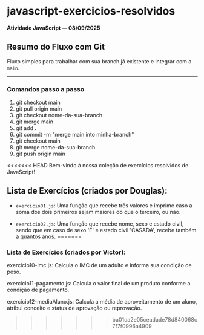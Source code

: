 # javascript-exercicios-resolvidos

**Atividade JavaScript — 08/09/2025**

## Resumo do Fluxo com Git

Fluxo simples para trabalhar com sua branch já existente e integrar com a `main`.

---

### Comandos passo a passo

1. git checkout main
2. git pull origin main
3. git checkout nome-da-sua-branch
4. git merge main
5. git add .
6. git commit -m "merge main into minha-branch"
7. git checkout main
8. git merge nome-da-sua-branch
9. git push origin main


<<<<<<< HEAD
Bem-vindo à nossa coleção de exercícios resolvidos de JavaScript! 

## Lista de Exercícios (criados por Douglas):

- `exercicio01.js`: Uma função que recebe três valores e imprime caso a soma dos dois primeiros sejam maiores do que o terceiro, ou não.

- `exercicio02.js`: Uma função que recebe nome, sexo e estado civil, sendo que em caso de sexo 'F' e estado civil 'CASADA', recebe também a quantos anos.
=======


### Lista de Exercícios (criados por Victor):

exercicio10-imc.js: Calcula o IMC de um adulto e informa sua condição de peso.

exercicio11-pagamento.js: Calcula o valor final de um produto conforme a condição de pagamento.

exercicio12-mediaAluno.js: Calcula a média de aproveitamento de um aluno, atribui conceito e status de aprovação ou reprovação.
>>>>>>> ba01da2e05ceadade78d840068c7f7f0996a4909
